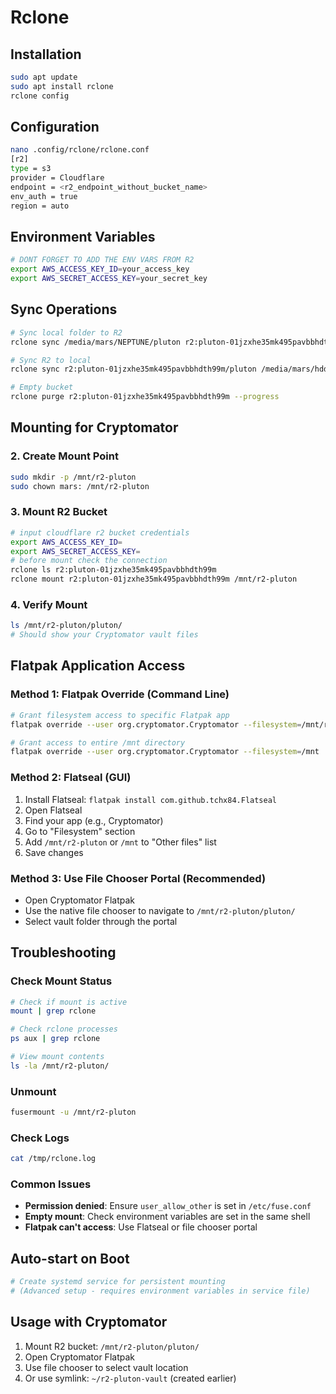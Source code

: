 # Rclone

## Installation
```bash
sudo apt update
sudo apt install rclone
rclone config
```

## Configuration
```bash
nano .config/rclone/rclone.conf 
[r2]
type = s3
provider = Cloudflare
endpoint = <r2_endpoint_without_bucket_name>
env_auth = true
region = auto
```

## Environment Variables
```bash
# DONT FORGET TO ADD THE ENV VARS FROM R2
export AWS_ACCESS_KEY_ID=your_access_key
export AWS_SECRET_ACCESS_KEY=your_secret_key
```

## Sync Operations
```bash
# Sync local folder to R2
rclone sync /media/mars/NEPTUNE/pluton r2:pluton-01jzxhe35mk495pavbbhdth99m/pluton --progress

# Sync R2 to local
rclone sync r2:pluton-01jzxhe35mk495pavbbhdth99m/pluton /media/mars/hddultra/pluton --progress

# Empty bucket
rclone purge r2:pluton-01jzxhe35mk495pavbbhdth99m --progress
```

## Mounting for Cryptomator

### 2. Create Mount Point
```bash
sudo mkdir -p /mnt/r2-pluton
sudo chown mars: /mnt/r2-pluton
```

### 3. Mount R2 Bucket
```bash
# input cloudflare r2 bucket credentials
export AWS_ACCESS_KEY_ID=
export AWS_SECRET_ACCESS_KEY=
# before mount check the connection
rclone ls r2:pluton-01jzxhe35mk495pavbbhdth99m
rclone mount r2:pluton-01jzxhe35mk495pavbbhdth99m /mnt/r2-pluton
```

### 4. Verify Mount
```bash
ls /mnt/r2-pluton/pluton/
# Should show your Cryptomator vault files
```

## Flatpak Application Access

### Method 1: Flatpak Override (Command Line)
```bash
# Grant filesystem access to specific Flatpak app
flatpak override --user org.cryptomator.Cryptomator --filesystem=/mnt/r2-pluton

# Grant access to entire /mnt directory
flatpak override --user org.cryptomator.Cryptomator --filesystem=/mnt
```

### Method 2: Flatseal (GUI)
1. Install Flatseal: `flatpak install com.github.tchx84.Flatseal`
2. Open Flatseal
3. Find your app (e.g., Cryptomator)
4. Go to "Filesystem" section
5. Add `/mnt/r2-pluton` or `/mnt` to "Other files" list
6. Save changes

### Method 3: Use File Chooser Portal (Recommended)
- Open Cryptomator Flatpak
- Use the native file chooser to navigate to `/mnt/r2-pluton/pluton/`
- Select vault folder through the portal

## Troubleshooting

### Check Mount Status
```bash
# Check if mount is active
mount | grep rclone

# Check rclone processes
ps aux | grep rclone

# View mount contents
ls -la /mnt/r2-pluton/
```

### Unmount
```bash
fusermount -u /mnt/r2-pluton
```

### Check Logs
```bash
cat /tmp/rclone.log
```

### Common Issues
- **Permission denied**: Ensure `user_allow_other` is set in `/etc/fuse.conf`
- **Empty mount**: Check environment variables are set in the same shell
- **Flatpak can't access**: Use Flatseal or file chooser portal

## Auto-start on Boot
```bash
# Create systemd service for persistent mounting
# (Advanced setup - requires environment variables in service file)
```

## Usage with Cryptomator
1. Mount R2 bucket: `/mnt/r2-pluton/pluton/`
2. Open Cryptomator Flatpak
3. Use file chooser to select vault location
4. Or use symlink: `~/r2-pluton-vault` (created earlier)
